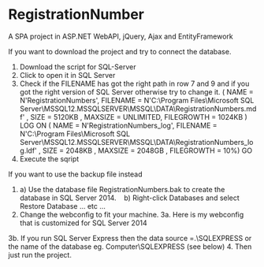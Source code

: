 # RegistrationNumber
A SPA project in ASP.NET WebAPI, jQuery, Ajax and EntityFramework

If you want to download the project and try to connect the database.

1. Download the script for SQL-Server
2. Click to open it in SQL Server
3. Check if the FILENAME has got the right path in row 7 and 9 and if you got the right version of SQL Server otherwise try to change it.
( NAME = N'RegistrationNumbers', FILENAME = N'C:\Program Files\Microsoft SQL Server\MSSQL12.MSSQLSERVER\MSSQL\DATA\RegistrationNumbers.mdf' , SIZE = 5120KB , MAXSIZE = UNLIMITED, FILEGROWTH = 1024KB )
 LOG ON 
( NAME = N'RegistrationNumbers_log', FILENAME = N'C:\Program Files\Microsoft SQL Server\MSSQL12.MSSQLSERVER\MSSQL\DATA\RegistrationNumbers_log.ldf' , SIZE = 2048KB , MAXSIZE = 2048GB , FILEGROWTH = 10%)
GO
4. Execute the sqript

If you want to use the backup file instead
1. a) Use the database file RegistrationNumbers.bak to create the database in SQL Server 2014.
   b) Right-click Databases and select Restore Database ... etc ...
2. Change the webconfig to fit your machine.
3a. Here is my webconfig that is customized for SQL Server 2014
  <connectionStrings>
    <add name="RegistrationNumbersEntities" connectionString="metadata=res://*/RegistrationNumbersModel.csdl|res://*/RegistrationNumbersModel.ssdl|res://*/RegistrationNumbersModel.msl;provider=System.Data.SqlClient;provider connection string=&quot;data source=.;initial catalog=RegistrationNumbers;integrated security=True;MultipleActiveResultSets=True;App=EntityFramework&quot;" providerName="System.Data.EntityClient" />
  </connectionStrings>
3b. If you run SQL Server Express then the data source =.\SQLEXPRESS  or the name of the database eg. Computer\SQLEXPRESS (see below)
  <connectionStrings>
    <add name="RegistrationNumbersEntities" connectionString="metadata=res://*/RegistrationNumbersModel.csdl|res://*/RegistrationNumbersModel.ssdl|res://*/RegistrationNumbersModel.msl;provider=System.Data.SqlClient;provider connection string=&quot;data source=.;initial catalog=RegistrationNumbers;integrated security=True;MultipleActiveResultSets=True;App=EntityFramework&quot;" providerName="System.Data.EntityClient" />
  </connectionStrings>
4. Then just run the project.


